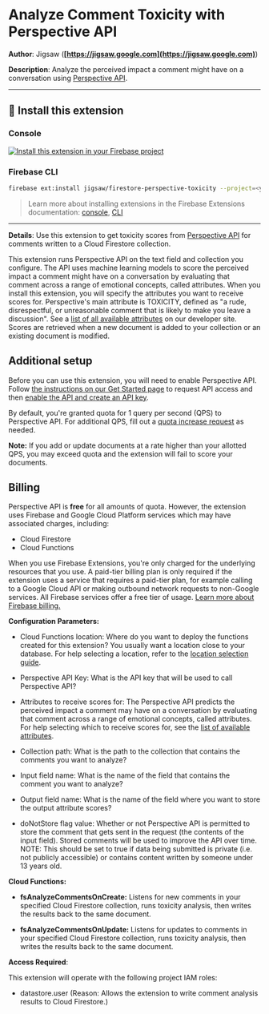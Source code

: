 # Analyze Comment Toxicity with Perspective API

**Author**: Jigsaw (**[https://jigsaw.google.com](https://jigsaw.google.com)**)

**Description**: Analyze the perceived impact a comment might have on a conversation using [Perspective API](https://perspectiveapi.com).

---

## 🧩 Install this extension

### Console

[![Install this extension in your Firebase project](https://github.com/FirebaseExtended/experimental-extensions/blob/2b5bf71a15cec64c33d9a1b15f45f6a435e8f4de/install-extension.png "Install this extension in your Firebase project")](https://console.firebase.google.com/project/_/extensions/install?ref=jigsaw/firestore-perspective-toxicity)

### Firebase CLI

```bash
firebase ext:install jigsaw/firestore-perspective-toxicity --project=<your-project-id>
```

> Learn more about installing extensions in the Firebase Extensions documentation: [console](https://firebase.google.com/docs/extensions/install-extensions?platform=console), [CLI](https://firebase.google.com/docs/extensions/install-extensions?platform=cli)

---

**Details**: Use this extension to get toxicity scores from [Perspective
API](https://perspectiveapi.com) for comments
written to a Cloud Firestore collection.

This extension runs Perspective API on the text field and collection you
configure. The API uses machine learning models to score the perceived impact a
comment might have on a conversation by evaluating that comment across a range
of emotional concepts, called attributes. When you install this extension, you
will specify the attributes you want to receive scores for. Perspective's main
attribute is TOXICITY, defined as "a rude, disrespectful, or unreasonable
comment that is likely to make you leave a discussion". See a [list of all
available attributes](https://developers.perspectiveapi.com/s/about-the-api-attributes-and-languages) on our developer site.
Scores are retrieved when a new document is added to your collection or an
existing document is modified.

## Additional setup

Before you can use this extension, you will need to enable Perspective API.
Follow [the instructions on our Get Started page](https://developers.perspectiveapi.com/s/docs-get-started)
to request API access and then [enable the API and create an API
key](https://developers.perspectiveapi.com/s/docs-enable-the-api).

By default, you're granted quota for 1 query per second (QPS) to Perspective API. For additional
QPS, fill out a [quota increase
request](https://developers.perspectiveapi.com/s/request-quota-increase) as needed.

**Note:** If you add or update documents at a rate higher than your allotted QPS,
you may exceed quota and the extension will fail to score your documents.

## Billing

Perspective API is **free** for all amounts of quota. However, the extension
uses Firebase and Google Cloud Platform services which may have associated
charges, including:

- Cloud Firestore
- Cloud Functions

When you use Firebase Extensions, you're only charged for the underlying
resources that you use. A paid-tier billing plan is only required if the
extension uses a service that requires a paid-tier plan, for example calling to
a Google Cloud API or making outbound network requests to non-Google services.
All Firebase services offer a free tier of usage.
[Learn more about Firebase billing.](https://firebase.google.com/pricing)

**Configuration Parameters:**

- Cloud Functions location: Where do you want to deploy the functions created for this extension? You usually want a location close to your database. For help selecting a location, refer to the [location selection guide](https://firebase.google.com/docs/functions/locations).

- Perspective API Key: What is the API key that will be used to call Perspective API?

- Attributes to receive scores for: The Perspective API predicts the perceived impact a comment may have on a conversation by evaluating that comment across a range of emotional concepts, called attributes. For help selecting which to receive scores for, see the [list of available attributes](https://developers.perspectiveapi.com/s/about-the-api-attributes-and-languages).

- Collection path: What is the path to the collection that contains the comments you want to analyze?

- Input field name: What is the name of the field that contains the comment you want to analyze?

- Output field name: What is the name of the field where you want to store the output attribute scores?

- doNotStore flag value: Whether or not Perspective API is permitted to store the comment that gets sent in the request (the contents of the input field). Stored comments will be used to improve the API over time. NOTE\: This should be set to true if data being submitted is private (i.e. not publicly accessible) or contains content written by someone under 13 years old.

**Cloud Functions:**

- **fsAnalyzeCommentsOnCreate:** Listens for new comments in your specified Cloud Firestore collection, runs toxicity analysis, then writes the results back to the same document.

- **fsAnalyzeCommentsOnUpdate:** Listens for updates to comments in your specified Cloud Firestore collection, runs toxicity analysis, then writes the results back to the same document.

**Access Required**:

This extension will operate with the following project IAM roles:

- datastore.user (Reason: Allows the extension to write comment analysis results to Cloud Firestore.)
